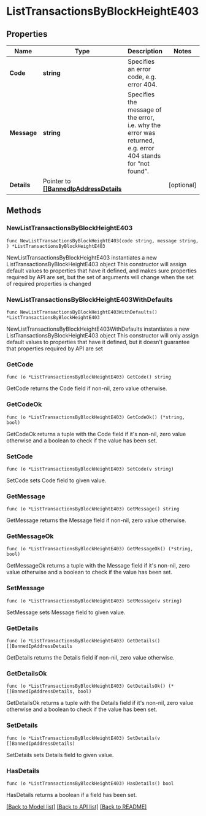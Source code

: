 # ListTransactionsByBlockHeightE403

## Properties

Name | Type | Description | Notes
------------ | ------------- | ------------- | -------------
**Code** | **string** | Specifies an error code, e.g. error 404. | 
**Message** | **string** | Specifies the message of the error, i.e. why the error was returned, e.g. error 404 stands for “not found”. | 
**Details** | Pointer to [**[]BannedIpAddressDetails**](BannedIpAddressDetails.md) |  | [optional] 

## Methods

### NewListTransactionsByBlockHeightE403

`func NewListTransactionsByBlockHeightE403(code string, message string, ) *ListTransactionsByBlockHeightE403`

NewListTransactionsByBlockHeightE403 instantiates a new ListTransactionsByBlockHeightE403 object
This constructor will assign default values to properties that have it defined,
and makes sure properties required by API are set, but the set of arguments
will change when the set of required properties is changed

### NewListTransactionsByBlockHeightE403WithDefaults

`func NewListTransactionsByBlockHeightE403WithDefaults() *ListTransactionsByBlockHeightE403`

NewListTransactionsByBlockHeightE403WithDefaults instantiates a new ListTransactionsByBlockHeightE403 object
This constructor will only assign default values to properties that have it defined,
but it doesn't guarantee that properties required by API are set

### GetCode

`func (o *ListTransactionsByBlockHeightE403) GetCode() string`

GetCode returns the Code field if non-nil, zero value otherwise.

### GetCodeOk

`func (o *ListTransactionsByBlockHeightE403) GetCodeOk() (*string, bool)`

GetCodeOk returns a tuple with the Code field if it's non-nil, zero value otherwise
and a boolean to check if the value has been set.

### SetCode

`func (o *ListTransactionsByBlockHeightE403) SetCode(v string)`

SetCode sets Code field to given value.


### GetMessage

`func (o *ListTransactionsByBlockHeightE403) GetMessage() string`

GetMessage returns the Message field if non-nil, zero value otherwise.

### GetMessageOk

`func (o *ListTransactionsByBlockHeightE403) GetMessageOk() (*string, bool)`

GetMessageOk returns a tuple with the Message field if it's non-nil, zero value otherwise
and a boolean to check if the value has been set.

### SetMessage

`func (o *ListTransactionsByBlockHeightE403) SetMessage(v string)`

SetMessage sets Message field to given value.


### GetDetails

`func (o *ListTransactionsByBlockHeightE403) GetDetails() []BannedIpAddressDetails`

GetDetails returns the Details field if non-nil, zero value otherwise.

### GetDetailsOk

`func (o *ListTransactionsByBlockHeightE403) GetDetailsOk() (*[]BannedIpAddressDetails, bool)`

GetDetailsOk returns a tuple with the Details field if it's non-nil, zero value otherwise
and a boolean to check if the value has been set.

### SetDetails

`func (o *ListTransactionsByBlockHeightE403) SetDetails(v []BannedIpAddressDetails)`

SetDetails sets Details field to given value.

### HasDetails

`func (o *ListTransactionsByBlockHeightE403) HasDetails() bool`

HasDetails returns a boolean if a field has been set.


[[Back to Model list]](../README.md#documentation-for-models) [[Back to API list]](../README.md#documentation-for-api-endpoints) [[Back to README]](../README.md)


